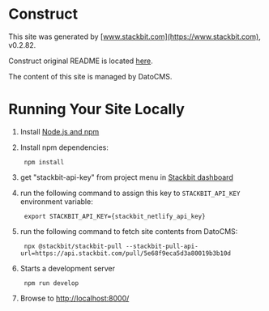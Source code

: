 # Construct

This site was generated by [www.stackbit.com](https://www.stackbit.com), v0.2.82.

Construct original README is located [here](./README.theme.md).

The content of this site is managed by DatoCMS.

# Running Your Site Locally

1. Install [Node.js and npm](https://nodejs.org/en/)

1. Install npm dependencies:

        npm install

1. get "stackbit-api-key" from project menu in [Stackbit dashboard](https://app.stackbit.com/dashboard)

1. run the following command to assign this key to `STACKBIT_API_KEY` environment variable:

        export STACKBIT_API_KEY={stackbit_netlify_api_key}

1. run the following command to fetch site contents from DatoCMS:

        npx @stackbit/stackbit-pull --stackbit-pull-api-url=https://api.stackbit.com/pull/5e68f9eca5d3a80019b3b10d

1. Starts a development server

        npm run develop

1. Browse to [http://localhost:8000/](http://localhost:8000/)

